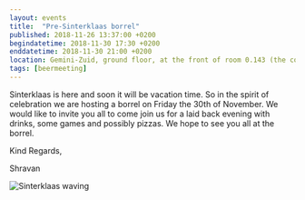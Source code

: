```yaml
---
layout: events
title:  "Pre-Sinterklaas borrel"
published: 2018-11-26 13:37:00 +0200
begindatetime: 2018-11-30 17:30 +0200
enddatetime: 2018-11-30 21:00 +0200
location: Gemini-Zuid, ground floor, at the front of room 0.143 (the coffee corner of the Dynamics and Control department)
tags: [beermeeting]
---
```

Sinterklaas is here and soon it will be vacation time. So in the spirit of celebration we are hosting a borrel on Friday the 30th of November. We would like to invite you all to come join us for a laid back evening with drinks, some games and possibly pizzas. We hope to see you all at the borrel.

Kind Regards,


Shravan

![Sinterklaas waving](https://upload.wikimedia.org/wikipedia/commons/c/c7/Intocht-Sinterklaas-Capelle-DSC_0335.jpg)
